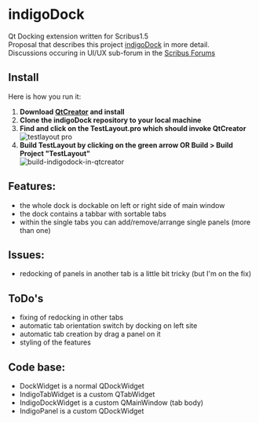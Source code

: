 # indigoDock
Qt Docking extension written for Scribus1.5  
Proposal that describes this project [indigoDock](https://goo.gl/T4gFd5) in more detail.  
Discussions occuring in UI/UX sub-forum in the [Scribus Forums](http://forums.scribus.net/index.php/topic,1617.0.html)  

## Install
Here is how you run it:  
1. **Download [QtCreator](http://www.qt.io/download-open-source/) and install**  
2. **Clone the indigoDock repository to your local machine**  
3. **Find and click on the TestLayout.pro which should invoke QtCreator**  
![testlayout pro](https://cloud.githubusercontent.com/assets/4140247/10866360/21cef028-7ff9-11e5-8c4c-e0e86c682868.png)  
4. **Build TestLayout by clicking on the green arrow OR Build > Build Project "TestLayout"**  
![build-indigodock-in-qtcreator](https://cloud.githubusercontent.com/assets/4140247/10866388/01e7e67e-7ffa-11e5-852c-0176e022c647.jpg)  

## Features:
* the whole dock is dockable on left or right side of main window  
* the dock contains a tabbar with sortable tabs  
* within the single tabs you can add/remove/arrange single panels (more than one) 

## Issues:
* redocking of panels in another tab is a little bit tricky (but I'm on the fix)  

## ToDo's
* fixing of redocking in other tabs
* automatic tab orientation switch by docking on left site
* automatic tab creation by drag a panel on it
* styling of the features

## Code base:
* DockWidget is a normal QDockWidget  
* IndigoTabWidget is a custom QTabWidget  
* IndigoDockWidget is a custom QMainWindow (tab body)  
* IndigoPanel is a custom QDockWidget  
